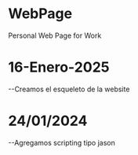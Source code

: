 # WebPage
Personal Web Page for Work


# 16-Enero-2025
--Creamos el esqueleto de la website

# 24/01/2024
--Agregamos scripting tipo jason